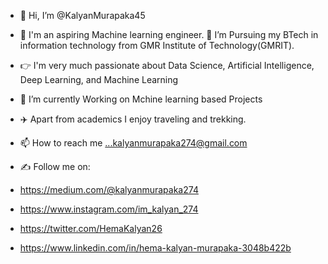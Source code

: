 - 👋 Hi, I’m @KalyanMurapaka45
- 👀 I'm an aspiring Machine learning engineer.
  🏫 I’m Pursuing my BTech in information technology from GMR Institute of Technology(GMRIT).
  
- 👉 I'm very much passionate about Data Science, Artificial Intelligence, Deep Learning, and Machine Learning
- 🌱 I’m currently Working on Mchine learning based Projects
- ✈️ Apart from academics I enjoy traveling and trekking.
- 📫 How to reach me ...kalyanmurapaka274@gmail.com
- ✍️ Follow me on:
- https://medium.com/@kalyanmurapaka274
- https://www.instagram.com/im_kalyan_274
- https://twitter.com/HemaKalyan26
- https://www.linkedin.com/in/hema-kalyan-murapaka-3048b422b
<!---
KalyanMurapaka45/KalyanMurapaka45 is a ✨ special ✨ repository because its `README.md` (this file) appears on your GitHub profile.
You can click the Preview link to take a look at your changes.
--->
